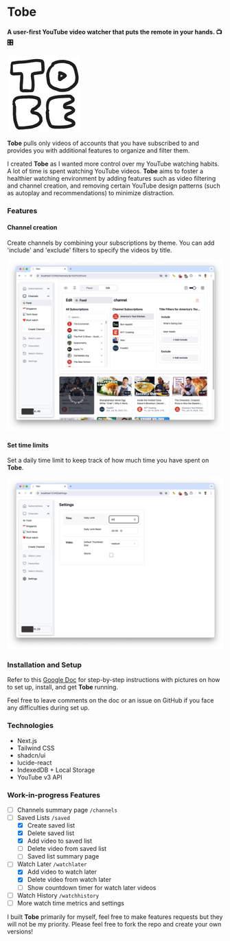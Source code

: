 # Tobe 

#### A user-first YouTube video watcher that puts the remote in your hands. 📺 🎛️

![](public/favicon.png)

**Tobe** pulls only videos of accounts that you have subscribed to and provides you with additional features to organize and filter them.

I created **Tobe** as I wanted more control over my YouTube watching habits. A lot of time is spent watching YouTube videos. **Tobe** aims to foster a healthier watching environment by adding features such as video filtering and channel creation, and removing certain YouTube design patterns (such as autoplay and recommendations) to minimize distraction.

### Features

#### Channel creation

Create channels by combining your subscriptions by theme. You can add 'include' and 'exclude' filters to specify the videos by title.

![](public/feature_channels.png)

#### Set time limits

Set a daily time limit to keep track of how much time you have spent on **Tobe**.

![](public/feature_timelimit.png)

### Installation and Setup

Refer to this [Google Doc](https://docs.google.com/document/d/1-1kwc8BPncW82U872F2eX-EaFXsm5cgBr5bh1R11EdU/edit) for step-by-step instructions with pictures on how to set up, install, and get **Tobe** running.

Feel free to leave comments on the doc or an issue on GitHub if you face any difficulties during set up.

### Technologies

- Next.js
- Tailwind CSS
- shadcn/ui
- lucide-react
- IndexedDB + Local Storage
- YouTube v3 API

### Work-in-progress Features

- [ ] Channels summary page `/channels`
- [ ] Saved Lists `/saved`
  - [x] Create saved list
  - [x] Delete saved list
  - [x] Add video to saved list
  - [ ] Delete video from saved list
  - [ ] Saved list summary page
- [ ] Watch Later `/watchlater`
  - [x] Add video to watch later
  - [x] Delete video from watch later
  - [ ] Show countdown timer for watch later videos
- [ ] Watch History `/watchhistory`
- [ ] More watch time metrics and settings

I built **Tobe** primarily for myself, feel free to make features requests but they will not be my priority. Please feel free to fork the repo and create your own versions!
